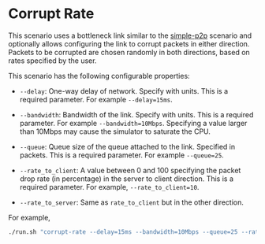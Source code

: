 # Corrupt Rate

This scenario uses a bottleneck link similar to the [simple-p2p](../simple-p2p)
scenario and optionally allows configuring the link to corrupt packets in either
direction. Packets to be corrupted are chosen randomly in both directions, based
on rates specified by the user.

This scenario has the following configurable properties:

* `--delay`: One-way delay of network. Specify with units. This is a required
  parameter. For example `--delay=15ms`.

* `--bandwidth`: Bandwidth of the link. Specify with units. This is a required
  parameter. For example `--bandwidth=10Mbps`. Specifying a value larger than
  10Mbps may cause the simulator to saturate the CPU.

* `--queue`: Queue size of the queue attached to the link. Specified in
  packets. This is a required parameter. For example `--queue=25`.

* `--rate_to_client`: A value between 0 and 100 specifying the packet drop rate
  (in percentage) in the server to client direction. This is a required
  parameter. For example, `--rate_to_client=10`.

* `--rate_to_server`: Same as `rate_to_client` but in the other direction.

For example,
```bash
./run.sh "corrupt-rate --delay=15ms --bandwidth=10Mbps --queue=25 --rate_to_client=10 --rate_to_server=20"
```
